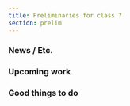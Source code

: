 ```yaml
---
title: Preliminaries for class 7
section: prelim
---
```

### News / Etc.

### Upcoming work

### Good things to do
